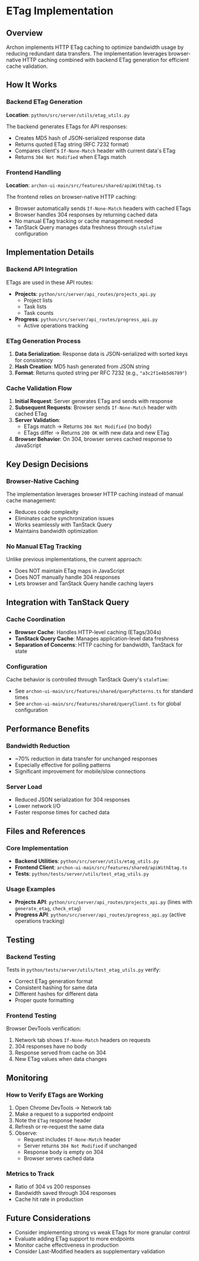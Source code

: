 # ETag Implementation

## Overview

Archon implements HTTP ETag caching to optimize bandwidth usage by reducing redundant data transfers. The implementation leverages browser-native HTTP caching combined with backend ETag generation for efficient cache validation.

## How It Works

### Backend ETag Generation
**Location**: `python/src/server/utils/etag_utils.py`

The backend generates ETags for API responses:
- Creates MD5 hash of JSON-serialized response data
- Returns quoted ETag string (RFC 7232 format)
- Compares client's `If-None-Match` header with current data's ETag
- Returns `304 Not Modified` when ETags match

### Frontend Handling
**Location**: `archon-ui-main/src/features/shared/apiWithEtag.ts`

The frontend relies on browser-native HTTP caching:
- Browser automatically sends `If-None-Match` headers with cached ETags
- Browser handles 304 responses by returning cached data
- No manual ETag tracking or cache management needed
- TanStack Query manages data freshness through `staleTime` configuration

## Implementation Details

### Backend API Integration

ETags are used in these API routes:
- **Projects**: `python/src/server/api_routes/projects_api.py`
  - Project lists
  - Task lists
  - Task counts
- **Progress**: `python/src/server/api_routes/progress_api.py`
  - Active operations tracking

### ETag Generation Process

1. **Data Serialization**: Response data is JSON-serialized with sorted keys for consistency
2. **Hash Creation**: MD5 hash generated from JSON string
3. **Format**: Returns quoted string per RFC 7232 (e.g., `"a3c2f1e4b5d6789"`)

### Cache Validation Flow

1. **Initial Request**: Server generates ETag and sends with response
2. **Subsequent Requests**: Browser sends `If-None-Match` header with cached ETag
3. **Server Validation**:
   - ETags match → Returns `304 Not Modified` (no body)
   - ETags differ → Returns `200 OK` with new data and new ETag
4. **Browser Behavior**: On 304, browser serves cached response to JavaScript

## Key Design Decisions

### Browser-Native Caching
The implementation leverages browser HTTP caching instead of manual cache management:
- Reduces code complexity
- Eliminates cache synchronization issues
- Works seamlessly with TanStack Query
- Maintains bandwidth optimization

### No Manual ETag Tracking
Unlike previous implementations, the current approach:
- Does NOT maintain ETag maps in JavaScript
- Does NOT manually handle 304 responses
- Lets browser and TanStack Query handle caching layers

## Integration with TanStack Query

### Cache Coordination
- **Browser Cache**: Handles HTTP-level caching (ETags/304s)
- **TanStack Query Cache**: Manages application-level data freshness
- **Separation of Concerns**: HTTP caching for bandwidth, TanStack for state

### Configuration
Cache behavior is controlled through TanStack Query's `staleTime`:
- See `archon-ui-main/src/features/shared/queryPatterns.ts` for standard times
- See `archon-ui-main/src/features/shared/queryClient.ts` for global configuration

## Performance Benefits

### Bandwidth Reduction
- ~70% reduction in data transfer for unchanged responses
- Especially effective for polling patterns
- Significant improvement for mobile/slow connections

### Server Load
- Reduced JSON serialization for 304 responses
- Lower network I/O
- Faster response times for cached data

## Files and References

### Core Implementation
- **Backend Utilities**: `python/src/server/utils/etag_utils.py`
- **Frontend Client**: `archon-ui-main/src/features/shared/apiWithEtag.ts`
- **Tests**: `python/tests/server/utils/test_etag_utils.py`

### Usage Examples
- **Projects API**: `python/src/server/api_routes/projects_api.py` (lines with `generate_etag`, `check_etag`)
- **Progress API**: `python/src/server/api_routes/progress_api.py` (active operations tracking)

## Testing

### Backend Testing
Tests in `python/tests/server/utils/test_etag_utils.py` verify:
- Correct ETag generation format
- Consistent hashing for same data
- Different hashes for different data
- Proper quote formatting

### Frontend Testing
Browser DevTools verification:
1. Network tab shows `If-None-Match` headers on requests
2. 304 responses have no body
3. Response served from cache on 304
4. New ETag values when data changes

## Monitoring

### How to Verify ETags are Working
1. Open Chrome DevTools → Network tab
2. Make a request to a supported endpoint
3. Note the `ETag` response header
4. Refresh or re-request the same data
5. Observe:
   - Request includes `If-None-Match` header
   - Server returns `304 Not Modified` if unchanged
   - Response body is empty on 304
   - Browser serves cached data

### Metrics to Track
- Ratio of 304 vs 200 responses
- Bandwidth saved through 304 responses
- Cache hit rate in production

## Future Considerations

- Consider implementing strong vs weak ETags for more granular control
- Evaluate adding ETag support to more endpoints
- Monitor cache effectiveness in production
- Consider Last-Modified headers as supplementary validation
